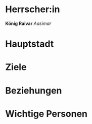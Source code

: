 
# Herrscher:in
**König Raivar**
*Aasimar*

# Hauptstadt

# Ziele

# Beziehungen

# Wichtige Personen

